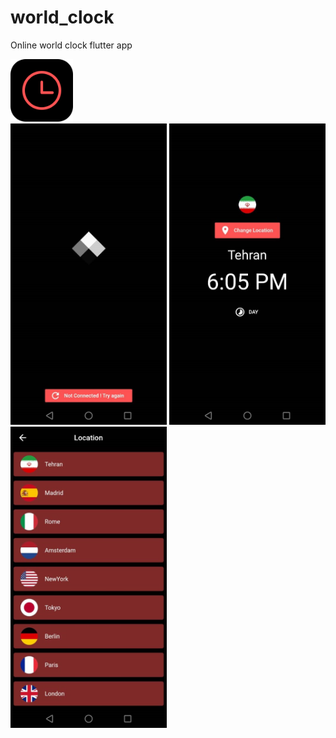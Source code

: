 # world_clock

Online world clock flutter app

<div>
  <img src="https://github.com/arminmehraeen/WordTime/blob/main/Photos/logo.png" width="100">
</div>
<div>
  <img src="https://github.com/arminmehraeen/WordTime/blob/main/Photos/img_1.jpeg" width="250">
  <img src="https://github.com/arminmehraeen/WordTime/blob/main/Photos/img_2.jpeg" width="250">
  <img src="https://github.com/arminmehraeen/WordTime/blob/main/Photos/img_3.jpeg" width="250">
</div>
